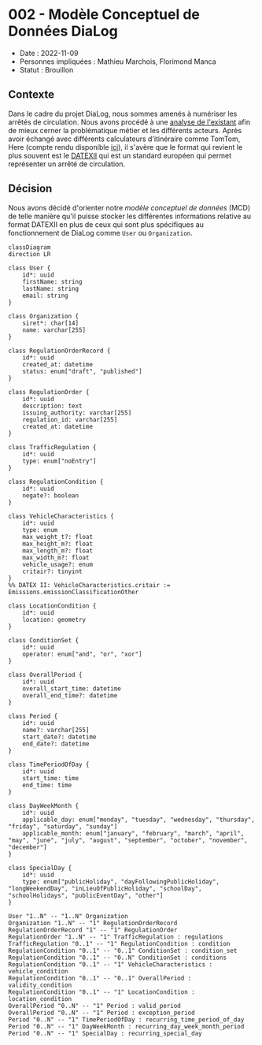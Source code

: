 # 002 - Modèle Conceptuel de Données DiaLog

* Date : 2022-11-09
* Personnes impliquées : Mathieu Marchois, Florimond Manca
* Statut : Brouillon

## Contexte

Dans le cadre du projet DiaLog, nous sommes amenés à numériser les arrêtés de circulation. Nous avons procédé à une [analyse de l'existant](https://github.com/MTES-MCT/dialog/wiki/Analyse-de-l'existant) afin de mieux cerner la problématique métier et les différents acteurs.
Après avoir échangé avec différents calculateurs d'itinéraire comme TomTom, Here (compte rendu disponible [içi](https://pad.incubateur.net/s/uNxJar9q8#2022-10-25---TomTom-amp-Here)), il s'avère que le format qui revient le plus souvent est le [DATEXII](https://www.datex2.eu/) qui est un standard européen qui permet représenter un arrêté de circulation.

## Décision

Nous avons décidé d'orienter notre _modèle conceptuel de données_ (MCD) de telle manière qu'il puisse stocker les différentes informations relative au format DATEXII en plus de ceux qui sont plus spécifiques au fonctionnement de DiaLog comme `User` ou `Organization`.


```mermaid
classDiagram
direction LR

class User {
    id*: uuid
    firstName: string
    lastName: string
    email: string
}

class Organization {
    siret*: char[14]
    name: varchar[255]
}

class RegulationOrderRecord {
    id*: uuid
    created_at: datetime
    status: enum["draft", "published"]
}

class RegulationOrder {
    id*: uuid
    description: text
    issuing_authority: varchar[255]
    regulation_id: varchar[255]
    created_at: datetime
}

class TrafficRegulation {
    id*: uuid
    type: enum["noEntry"]
}

class RegulationCondition {
    id*: uuid
    negate?: boolean
}

class VehicleCharacteristics {
    id*: uuid
    type: enum
    max_weight_t?: float
    max_height_m?: float
    max_length_m?: float
    max_width_m?: float
    vehicle_usage?: enum
    critair?: tinyint
}
%% DATEX II: VehicleCharacteristics.critair := Emissions.emissionClassificationOther

class LocationCondition {
    id*: uuid
    location: geometry
}

class ConditionSet {
    id*: uuid
    operator: enum["and", "or", "xor"]
}

class OverallPeriod {
    id*: uuid
    overall_start_time: datetime
    overall_end_time?: datetime
}

class Period {
    id*: uuid
    name?: varchar[255]
    start_date?: datetime
    end_date?: datetime
}

class TimePeriodOfDay {
    id*: uuid
    start_time: time
    end_time: time
}

class DayWeekMonth {
    id*: uuid
    applicable_day: enum["monday", "tuesday", "wednesday", "thursday", "friday", "saturday", "sunday"]
    applicable_month: enum["january", "february", "march", "april", "may", "june", "july", "august", "september", "october", "november", "december"]
}

class SpecialDay {
    id*: uuid
    type: enum["publicHoliday", "dayFollowingPublicHoliday", "longWeekendDay", "inLieuOfPublicHoliday", "schoolDay", "schoolHolidays", "publicEventDay", "other"]
}

User "1..N" -- "1..N" Organization
Organization "1..N" -- "1" RegulationOrderRecord
RegulationOrderRecord "1" -- "1" RegulationOrder
RegulationOrder "1..N" -- "1" TrafficRegulation : regulations
TrafficRegulation "0..1" -- "1" RegulationCondition : condition
RegulationCondition "0..1" -- "0..1" ConditionSet : condition_set
RegulationCondition "0..1" -- "0..N" ConditionSet : conditions
RegulationCondition "0..1" -- "1" VehicleCharacteristics : vehicle_condition
RegulationCondition "0..1" -- "0..1" OverallPeriod : validity_condition
RegulationCondition "0..1" -- "1" LocationCondition : location_condition
OverallPeriod "0..N" -- "1" Period : valid_period
OverallPeriod "0..N" -- "1" Period : exception_period
Period "0..N" -- "1" TimePeriodOfDay : recurring_time_period_of_day
Period "0..N" -- "1" DayWeekMonth : recurring_day_week_month_period
Period "0..N" -- "1" SpecialDay : recurring_special_day
```

